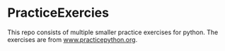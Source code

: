 # PracticeExercies
This repo consists of multiple smaller practice exercises for python.
The exercises are from www.practicepython.org.

